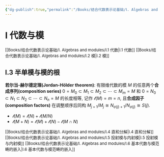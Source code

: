 ```yaml
---
{"dg-publish":true,"permalink":"/Books/结合代数表示论基础/Ⅰ. Algebras and modules/Ⅰ.3 半单模与模的根/","dgPassFrontmatter":true,"created":"2024-08-05T17:05:36.583+08:00","updated":"2024-08-16T20:55:01.726+08:00"}
---
```


# Ⅰ 代数与模

<font size="2">[[Books/结合代数表示论基础/Ⅰ. Algebras and modules/Ⅰ.1 代数\|Ⅰ.1 代数]] </font>
<font size="2">[[Books/结合代数表示论基础/Ⅰ. Algebras and modules/Ⅰ.2 模\|Ⅰ.2 模]] </font>
## Ⅰ.3 半单模与模的根

**若尔当-赫尔德定理(Jordan-Hölder theorem)**: 有限维代数的模 $M$ 的任意两个**合成序列(composition series)**  $0=M_{0}\subset M_{1}\subset M_{2} \subset \cdots \subset M_{m}=M$ 和 $0=N_{0}\subset N_{1}\subset N_{2} \subset \cdots \subset N_{n}=M$ 的长度相等, 记作 $\mathscr{l}(M)=m=n$, 且**合成因子(composition factors)** 在调整顺序后同构 $M_{j+1}/M_{j}\cong N_{\sigma(j)+1}/N_{\sigma(j)}\cong S(j)$.
+  $\mathscr{l}(M)=\mathscr{l}(N)+\mathscr{l}(M/N)$
+  $\mathscr{l}(M+N)=\mathscr{l}(M)+\mathscr{l}(N)-\mathscr{l}(M \cap N)$

<font size="2">[[Books/结合代数表示论基础/Ⅰ. Algebras and modules/Ⅰ.4 直和分解\|Ⅰ.4 直和分解]] </font>
<font size="2">[[Books/结合代数表示论基础/Ⅰ. Algebras and modules/Ⅰ.5 投射模与内射模\|Ⅰ.5 投射模与内射模]] </font>
<font size="2">[[Books/结合代数表示论基础/Ⅰ. Algebras and modules/Ⅰ.6 基本代数与模范畴的嵌入\|Ⅰ.6 基本代数与模范畴的嵌入]] </font>